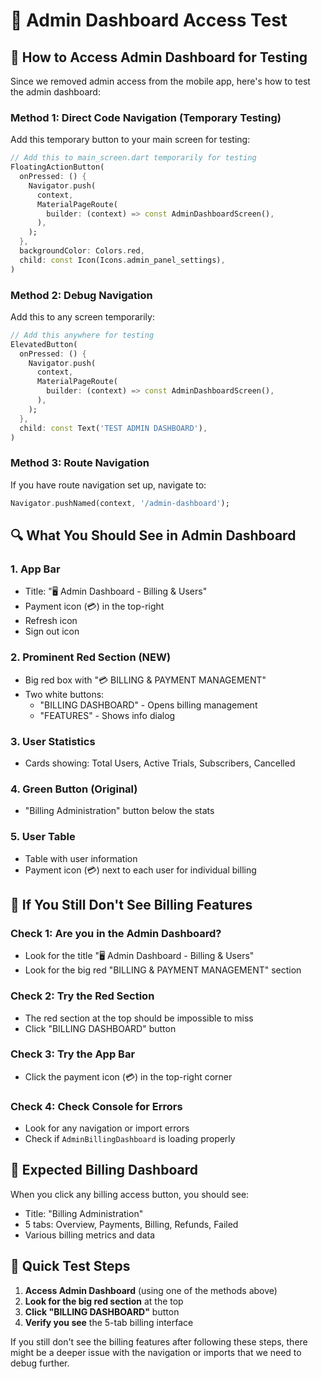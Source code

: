 # 🧪 Admin Dashboard Access Test

## 🎯 **How to Access Admin Dashboard for Testing**

Since we removed admin access from the mobile app, here's how to test the admin dashboard:

### **Method 1: Direct Code Navigation (Temporary Testing)**

Add this temporary button to your main screen for testing:

```dart
// Add this to main_screen.dart temporarily for testing
FloatingActionButton(
  onPressed: () {
    Navigator.push(
      context,
      MaterialPageRoute(
        builder: (context) => const AdminDashboardScreen(),
      ),
    );
  },
  backgroundColor: Colors.red,
  child: const Icon(Icons.admin_panel_settings),
)
```

### **Method 2: Debug Navigation**

Add this to any screen temporarily:

```dart
// Add this anywhere for testing
ElevatedButton(
  onPressed: () {
    Navigator.push(
      context,
      MaterialPageRoute(
        builder: (context) => const AdminDashboardScreen(),
      ),
    );
  },
  child: const Text('TEST ADMIN DASHBOARD'),
)
```

### **Method 3: Route Navigation**

If you have route navigation set up, navigate to:
```dart
Navigator.pushNamed(context, '/admin-dashboard');
```

## 🔍 **What You Should See in Admin Dashboard**

### **1. App Bar**
- Title: "🖥️ Admin Dashboard - Billing & Users"
- Payment icon (💳) in the top-right
- Refresh icon
- Sign out icon

### **2. Prominent Red Section (NEW)**
- Big red box with "💳 BILLING & PAYMENT MANAGEMENT"
- Two white buttons:
  - "BILLING DASHBOARD" - Opens billing management
  - "FEATURES" - Shows info dialog

### **3. User Statistics**
- Cards showing: Total Users, Active Trials, Subscribers, Cancelled

### **4. Green Button (Original)**
- "Billing Administration" button below the stats

### **5. User Table**
- Table with user information
- Payment icon (💳) next to each user for individual billing

## 🚨 **If You Still Don't See Billing Features**

### **Check 1: Are you in the Admin Dashboard?**
- Look for the title "🖥️ Admin Dashboard - Billing & Users"
- Look for the big red "BILLING & PAYMENT MANAGEMENT" section

### **Check 2: Try the Red Section**
- The red section at the top should be impossible to miss
- Click "BILLING DASHBOARD" button

### **Check 3: Try the App Bar**
- Click the payment icon (💳) in the top-right corner

### **Check 4: Check Console for Errors**
- Look for any navigation or import errors
- Check if `AdminBillingDashboard` is loading properly

## 🎯 **Expected Billing Dashboard**

When you click any billing access button, you should see:
- Title: "Billing Administration"
- 5 tabs: Overview, Payments, Billing, Refunds, Failed
- Various billing metrics and data

## 📝 **Quick Test Steps**

1. **Access Admin Dashboard** (using one of the methods above)
2. **Look for the big red section** at the top
3. **Click "BILLING DASHBOARD"** button
4. **Verify you see** the 5-tab billing interface

If you still don't see the billing features after following these steps, there might be a deeper issue with the navigation or imports that we need to debug further.